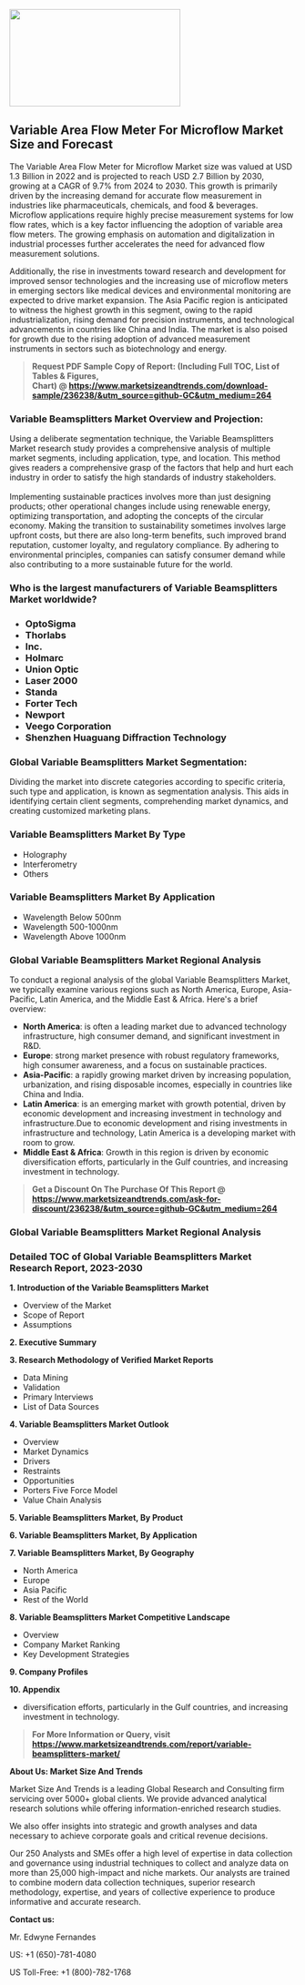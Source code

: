 <p><img class="alignnone size-medium wp-image-20088" src="https://ffe5etoiles.com/wp-content/uploads/2024/12/MST1-300x171.png" alt="" width="300" height="171" /></p><h2>Variable Area Flow Meter For Microflow Market Size and Forecast</h2><p>The Variable Area Flow Meter for Microflow Market size was valued at USD 1.3 Billion in 2022 and is projected to reach USD 2.7 Billion by 2030, growing at a CAGR of 9.7% from 2024 to 2030. This growth is primarily driven by the increasing demand for accurate flow measurement in industries like pharmaceuticals, chemicals, and food & beverages. Microflow applications require highly precise measurement systems for low flow rates, which is a key factor influencing the adoption of variable area flow meters. The growing emphasis on automation and digitalization in industrial processes further accelerates the need for advanced flow measurement solutions.</p><p>Additionally, the rise in investments toward research and development for improved sensor technologies and the increasing use of microflow meters in emerging sectors like medical devices and environmental monitoring are expected to drive market expansion. The Asia Pacific region is anticipated to witness the highest growth in this segment, owing to the rapid industrialization, rising demand for precision instruments, and technological advancements in countries like China and India. The market is also poised for growth due to the rising adoption of advanced measurement instruments in sectors such as biotechnology and energy.</p></p><blockquote id="" class=""><strong>Request PDF Sample Copy of Report: (Including Full TOC, List of Tables &amp; Figures, Chart)&nbsp;@&nbsp;<strong><a href="https://www.marketsizeandtrends.com/download-sample/236238/&utm_source=github-GC&utm_medium=264" target="_blank">https://www.marketsizeandtrends.com/download-sample/236238/&utm_source=github-GC&utm_medium=264</a></strong></strong></blockquote><h3 id="" class="">Variable Beamsplitters Market&nbsp;Overview and Projection:</h3><p id="" class="">Using a deliberate segmentation technique, the Variable Beamsplitters Market research study provides a comprehensive analysis of multiple market segments, including application, type, and location. This method gives readers a comprehensive grasp of the factors that help and hurt each industry in order to satisfy the high standards of industry stakeholders. <br /> <br />Implementing sustainable practices involves more than just designing products; other operational changes include using renewable energy, optimizing transportation, and adopting the concepts of the circular economy. Making the transition to sustainability sometimes involves large upfront costs, but there are also long-term benefits, such improved brand reputation, customer loyalty, and regulatory compliance. By adhering to environmental principles, companies can satisfy consumer demand while also contributing to a more sustainable future for the world.</p><h3 id="" class="">Who is the largest manufacturers of&nbsp;Variable Beamsplitters Market worldwide?</h3><h3 class=""><p><ul><li>OptoSigma </li><li> Thorlabs </li><li> Inc. </li><li> Holmarc </li><li> Union Optic </li><li> Laser 2000 </li><li> Standa </li><li> Forter Tech </li><li> Newport </li><li> Veego Corporation </li><li> Shenzhen Huaguang Diffraction Technology</li></ul></p></h3><h3 id="" class="">Global&nbsp;Variable Beamsplitters Market Segmentation:</h3><p id="" class="">Dividing the market into discrete categories according to specific criteria, such type and application, is known as segmentation analysis. This aids in identifying certain client segments, comprehending market dynamics, and creating customized marketing plans.</p><h3 id="" class="">Variable Beamsplitters Market&nbsp;By Type</h3><p><p><ul><li>Holography</li><li> Interferometry</li><li> Others</p></li></ul></p></p><h3 id="" class="">Variable Beamsplitters Market&nbsp;By Application</h3><p class=""><p><ul><li>Wavelength Below 500nm</li><li> Wavelength 500-1000nm</li><li> Wavelength Above 1000nm</li></ul></p></p><h3 id="" class="">Global Variable Beamsplitters Market Regional Analysis</h3><p id="" class="">To conduct a regional analysis of the global Variable Beamsplitters Market, we typically examine various regions such as North America, Europe, Asia-Pacific, Latin America, and the Middle East &amp; Africa. Here's a brief overview:</p><ul><li><strong>North America</strong>: is often a leading market due to advanced technology infrastructure, high consumer demand, and significant investment in R&amp;D.</li><li><strong>Europe</strong>: strong market presence with robust regulatory frameworks, high consumer awareness, and a focus on sustainable practices.</li><li><strong>Asia-Pacific</strong>: a rapidly growing market driven by increasing population, urbanization, and rising disposable incomes, especially in countries like China and India.</li><li><strong>Latin America</strong>: is an emerging market with growth potential, driven by economic development and increasing investment in technology and infrastructure.Due to economic development and rising investments in infrastructure and technology, Latin America is a developing market with room to grow.</li><li><strong>Middle East &amp; Africa</strong>: Growth in this region is driven by economic diversification efforts, particularly in the Gulf countries, and increasing investment in technology.</li></ul><blockquote id="" class=""><strong>Get a Discount On The Purchase Of This Report @ <strong><a href="https://www.marketsizeandtrends.com/ask-for-discount/236238/&utm_source=github-GC&utm_medium=264" target="_blank">https://www.marketsizeandtrends.com/ask-for-discount/236238/&utm_source=github-GC&utm_medium=264</a></strong></strong></blockquote><h3 id="" class="">Global Variable Beamsplitters Market Regional Analysis</h3><h3 id="" class="">Detailed TOC of Global Variable Beamsplitters Market Research Report, 2023-2030</h3><p id="" class=""><strong>1. Introduction of the Variable Beamsplitters Market</strong></p><ul><li>Overview of the Market</li><li>Scope of Report</li><li>Assumptions</li></ul><p id="" class=""><strong>2. Executive Summary</strong></p><p id="" class=""><strong>3. Research Methodology of Verified Market Reports</strong></p><ul><li>Data Mining</li><li>Validation</li><li>Primary Interviews</li><li>List of Data Sources</li></ul><p id="" class=""><strong>4. Variable Beamsplitters Market Outlook</strong></p><ul><li>Overview</li><li>Market Dynamics</li><li>Drivers</li><li>Restraints</li><li>Opportunities</li><li>Porters Five Force Model</li><li>Value Chain Analysis</li></ul><p id="" class=""><strong>5. Variable Beamsplitters Market, By Product</strong></p><p id="" class=""><strong>6. Variable Beamsplitters Market, By Application</strong></p><p id="" class=""><strong>7. Variable Beamsplitters Market, By Geography</strong></p><ul><li>North America</li><li>Europe</li><li>Asia Pacific</li><li>Rest of the World</li></ul><p id="" class=""><strong>8. Variable Beamsplitters Market Competitive Landscape</strong></p><ul><li>Overview</li><li>Company Market Ranking</li><li>Key Development Strategies</li></ul><p id="" class=""><strong>9. Company Profiles</strong></p><p id="" class=""><strong>10. Appendix</strong></p><ul><li>diversification efforts, particularly in the Gulf countries, and increasing investment in technology.</li></ul><blockquote id="" class=""><strong>For More Information or Query, visit <strong><strong><a href="https://www.marketsizeandtrends.com/report/variable-beamsplitters-market/" target="_blank">https://www.marketsizeandtrends.com/report/variable-beamsplitters-market/</a></strong></strong></strong></blockquote><p id="" class=""><strong>About Us: Market Size And Trends</strong></p><p id="" class="">Market Size And Trends is a leading Global Research and Consulting firm servicing over 5000+ global clients. We provide advanced analytical research solutions while offering information-enriched research studies.</p><p id="" class="">We also offer insights into strategic and growth analyses and data necessary to achieve corporate goals and critical revenue decisions.</p><p id="" class="">Our 250 Analysts and SMEs offer a high level of expertise in data collection and governance using industrial techniques to collect and analyze data on more than 25,000 high-impact and niche markets. Our analysts are trained to combine modern data collection techniques, superior research methodology, expertise, and years of collective experience to produce informative and accurate research.</p><p id="" class=""><strong>Contact us:</strong></p><p id="" class="">Mr. Edwyne Fernandes</p><p id="" class="">US: +1 (650)-781-4080</p><p id="" class="">US Toll-Free: +1 (800)-782-1768</p>
